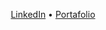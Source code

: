 <div align="center">

[LinkedIn](https://www.linkedin.com/in/tu-linkedin) • [Portafolio](https://www.tuportafolio.com)

</div>
